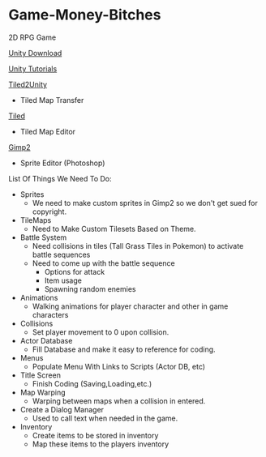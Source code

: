# Game-Money-Bitches
2D RPG Game

[Unity Download](https://unity3d.com/get-unity/download)

[Unity Tutorials](https://unity3d.com/learn/tutorials?_ga=2.7882482.1963065135.1506125152-1551424344.1506125152)

[Tiled2Unity](http://www.seanba.com/tiled2unity)
 - Tiled Map Transfer
 
[Tiled](http://www.mapeditor.org/)
 - Tiled Map Editor
 
[Gimp2](https://www.gimp.org/downloads/)
 - Sprite Editor (Photoshop)

List Of Things We Need To Do:

* Sprites
   - We need to make custom sprites in Gimp2 so we don't get sued for copyright.
* TileMaps
  - Need to Make Custom Tilesets Based on Theme.
* Battle System
   - Need collisions in tiles (Tall Grass Tiles in Pokemon) to activate battle sequences
   - Need to come up with the battle sequence
      - Options for attack
      - Item usage
      - Spawning random enemies 
* Animations
   - Walking animations for player character and other in game characters
* Collisions
   - Set player movement to 0 upon collision.
* Actor Database
   - Fill Database and make it easy to reference for coding.
* Menus
    - Populate Menu With Links to Scripts (Actor DB, etc)
* Title Screen
    - Finish Coding (Saving,Loading,etc.)
* Map Warping
    - Warping between maps when a collision in entered.
* Create a Dialog Manager
    - Used to call text when needed in the game.
* Inventory
    - Create items to be stored in inventory
    - Map these items to the players inventory






